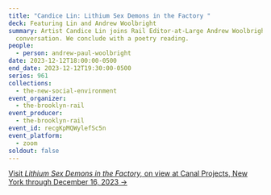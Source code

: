 ```yaml
---
title: "Candice Lin: Lithium Sex Demons in the Factory "
deck: Featuring Lin and Andrew Woolbright
summary: Artist Candice Lin joins Rail Editor-at-Large Andrew Woolbright for a
  conversation. We conclude with a poetry reading.
people:
  - person: andrew-paul-woolbright
date: 2023-12-12T18:00:00-0500
end_date: 2023-12-12T19:30:00-0500
series: 961
collections:
  - the-new-social-environment
event_organizer:
  - the-brooklyn-rail
event_producer:
  - the-brooklyn-rail
event_id: recgKpMQWylefSc5n
event_platform:
  - zoom
soldout: false
---
```

[V﻿isit *Lithium Sex Demons in the Factory,* on view at Canal Projects, New York through December 16, 2023 →](https://www.canalprojects.org/candice-lin)